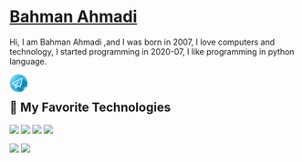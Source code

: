 
# <a href="http://bahman-backup.ir/cv"> Bahman Ahmadi </a>

Hi, I am Bahman Ahmadi ,and I was born in 2007, I love computers and technology, I started programming in 2020-07, I like programming in python language.

<a href="https://t.me/Bprogrammer">
	<img align="left" alt="Bahman Ahmadi | Telegram" width="32px" src="https://github.com/sina-devel/sina-devel/blob/main/img/telegram.png" />
</a>
<br>

## 🔧 My Favorite Technologies
![](https://img.shields.io/badge/OS-Linux-informational?style=flat&logo=linux&logoColor=white&color=informational)
![](https://img.shields.io/badge/Editor-VsCode-informational?style=flat&logo=visual-studio-code&logoColor=white&color=informational)
![](https://img.shields.io/badge/Code-Python-informational?style=flat&logo=python&logoColor=white&color=informational)
![](https://img.shields.io/badge/Tools-Selenium-informational?style=flat&logo=selenium&logoColor=white&color=informational)

![](https://github-readme-stats.vercel.app/api/top-langs/?username=Bahman-Ahmadi&bg_color=30,e96443,904e95&title_color=fff&text_color=fff&count_private=true)
![](https://github-readme-stats.vercel.app/api?username=Bahman-Ahmadi&show_icons=true&bg_color=30,e96443,904e95&title_color=fff&text_color=fff&count_private=true)

